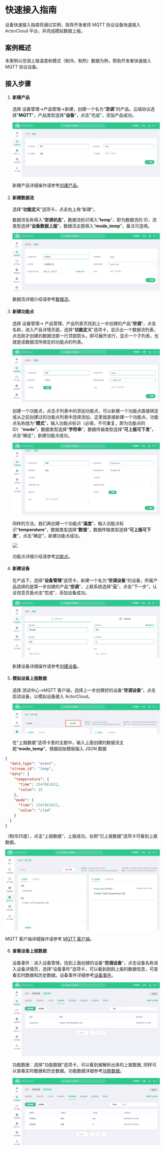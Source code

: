 # 快速接入指南

设备快速接入指南将通过实例，指导开发者将 MQTT 协议设备快速接入 ActorCloud 平台，并完成模拟数据上报。

## 案例概述

本案例以空调上报温度和模式（制冷，制热）数据为例，帮助开发者快速接入 MQTT 协议设备。

## 接入步骤

1. #### 新建产品

   选择 设备管理->产品管理->新建，创建一个名为"**空调**"的产品，云端协议选择"**MQTT**"，产品类型选择"**设备**"，点击"完成"，添加产品成功。

   ![](/assets/example_product_create.png)

   新建产品详细操作请参考[创建产品](/device/product_create.md)。

2. #### 新建数据流

   选择“**功能定义**”选项卡，点击右上角“新建”。

   数据流名称填入“**空调状态**”，数据流标识填入“**temp**”，即为数据流的 ID，流类型选择“**设备数据上报**”，数据流主题填入“**mode_temp**”，备注可选填。

   ![](/assets/example_stream_create.png)

   数据流详细介绍请参考[数据流](/device/product.md#数据流)。

3. #### 新建功能点

   选择 设备管理-> 产品管理，产品列表页找到上一步创建的产品“**空调**”，点击名称，进入产品详情页面，选择“**功能定义**”选项卡，显示出一个数据流列表，点击刚才创建的数据流那一行顶部箭头，即可展开该行，显示一个子列表，也就是该数据流所绑定的功能点的列表。

   ![](/assets/example_datapoint_create_1.png)

   创建一个功能点，点击子列表中的添加功能点，可以新建一个功能点直接绑定或从之前创建过的功能点列表中选择添加，这里就直接新建一个功能点，功能点名称就为“**模式**”，输入功能点标识（必填，不可重复，即为功能点的 ID）“**mode**”，数据类型选择“**字符串**”，数据传输类型选择“**可上报可下发**”，点击“确定”，新建功能点成功。

   ![](/assets/example_datapoint_create_2.png)

   同样的方法，我们再创建一个功能点“**温度**”，输入功能点标识“**temperature**”，数据类型选择“**数值**”，数据传输类型选择“**可上报可下发**”，点击“确定”，新建功能点成功。

   ![](/assets/example_datapoint_create_3.png)

   功能点详细介绍请参考[功能点](/device/product.md#功能点)。

4. #### 新建设备

   在产品下，选择“**设备管理**”选项卡，新建一个名为“**空调设备**”的设备，所属产品选择的是第一步创建的产品“**空调**”，上联系统选择“**云**”，点击“下一步”，认证信息页面点击“完成”，添加设备成功。

   ![](/assets/example_device_create.png)

   新建设备详细操作请参考[创建设备](/device/device_create.md)。

5. #### 模拟设备上报数据

   选择 测试中心->MQTT 客户端，选择上一步创建好的设备“**空调设备**”，点击启动设备，以模拟设备接入 ActorCloud。

   ![](/assets/example_mqtt_run.png)

   在“上报数据”选项卡里的主题中，输入上面创建的数据流主题“**mode_temp**”，根据初始模板输入 JSON 数据

  ```json
  {
    "data_type": "event",
    "stream_id": "temp",
    "data": {
      "temperature": {
        "time": 1547661822,
        "value": 25
      },
      "mode": {
        "time": 1547661822,
        "value": "clod"
      }
    }
  }
  ```

  （制冷25度），点击“上报数据”，上报成功，右侧“已上报数据”选项卡可看到上报数据。

   ![](/assets/example_mqtt_report.png)

   MQTT 客户端详细操作请参考 [MQTT 客户端](/test_center/mqtt.md#mqtt-客户端)。

6. #### 查看设备上报数据

   设备事件：进入设备管理，找到上面创建的设备“**空调设备**”，点击设备名称进入设备详情页，选择“设备事件”选项卡，可以看到刚刚上报的数据信息，可查看实时数据和历史数据。设备事件详细参考[设备事件](/device/device.html#设备事件)。

   ![](/assets/example_device_event.png)

   功能数据：选择"功能数据"选项卡，可以看到被解析出来的上报数据, 同样可以查看实时数据和历史数据。功能数据详细参考[功能数据](/device/device.html#功能数据)。

   ![](/assets/example_device_data.png)
